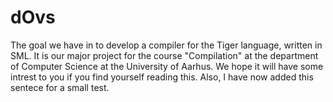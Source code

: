 # dOvs
The goal we have in to develop a compiler for the Tiger language, written in SML. It is our major project for the course "Compilation" at the department of Computer Science at the University of Aarhus. We hope it will have some intrest to you if you find yourself reading this. Also, I have now added this sentece for a small test.